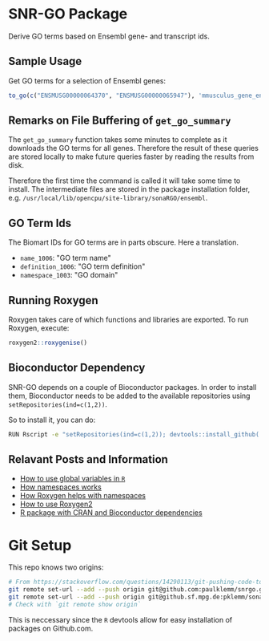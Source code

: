 # SNR-GO Package

Derive GO terms based on Ensembl gene- and transcript ids.

## Sample Usage

Get GO terms for a selection of Ensembl genes:

```r
to_go(c("ENSMUSG00000064370", "ENSMUSG00000065947"), 'mmusculus_gene_ensembl')
```

## Remarks on File Buffering of `get_go_summary`

The `get_go_summary` function takes some minutes to complete as it downloads the GO terms for all genes. Therefore the result of these queries are stored locally to make future queries faster by reading the results from disk.

Therefore the first time the command is called it will take some time to install. The intermediate files are stored in the package installation folder, e.g. `/usr/local/lib/opencpu/site-library/sonaRGO/ensembl`.

## GO Term Ids

The Biomart IDs for GO terms are in parts obscure. Here a translation.

- `name_1006`: "GO term name"
- `definition_1006`: "GO term definition"
- `namespace_1003`: "GO domain"

## Running Roxygen

Roxygen takes care of which functions and libraries are exported. To run Roxygen, execute:

```r
roxygen2::roxygenise()
```

## Bioconductor Dependency

SNR-GO depends on a couple of Bioconductor packages. In order to install them, Bioconductor needs to be added to the available repositories using `setRepositories(ind=c(1,2))`.

So to install it, you can do:

```bash
RUN Rscript -e "setRepositories(ind=c(1,2)); devtools::install_github('paulklemm/snrgo')"
```

## Relavant Posts and Information

- [How to use global variables in `R`](https://stackoverflow.com/questions/12598242/global-variables-in-packages-in-r)
- [How namespaces works](http://r-pkgs.had.co.nz/namespace.html)
- [How Roxygen helps with namespaces](http://kbroman.org/pkg_primer/pages/depends.html)
- [How to use Roxygen2](https://github.com/yihui/roxygen2)
- [R package with CRAN and Bioconductor dependencies](https://stackoverflow.com/questions/34617306/r-package-with-cran-and-bioconductor-dependencies)

# Git Setup

This repo knows two origins:

```bash
# From https://stackoverflow.com/questions/14290113/git-pushing-code-to-two-remotes
git remote set-url --add --push origin git@github.com:paulklemm/snrgo.git
git remote set-url --add --push origin git@github.sf.mpg.de:pklemm/sonargo.git
# Check with `git remote show origin`
```

This is neccessary since the `R` devtools allow for easy installation of packages on Github.com.
